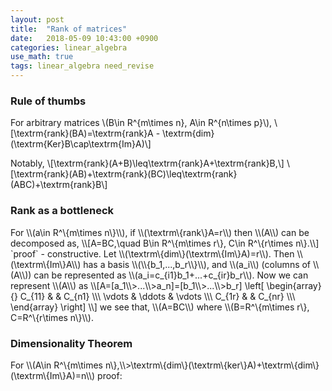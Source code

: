 ```yaml
---
layout: post
title:  "Rank of matrices"
date:   2018-05-09 10:43:00 +0900
categories: linear_algebra
use_math: true
tags: linear_algebra need_revise
---
```


### Rule of thumbs
For arbitrary matrices \\(B\in R^\{m\times n\}, A\in R^\{n\times p\}\\),
\\[\textrm\{rank\}(BA)=\textrm\{rank\}A - \textrm\{dim\}(\textrm\{Ker\}B\cap\textrm\{Im\}A)\\]
  
Notably, \\[\textrm\{rank\}(A+B)\leq\textrm\{rank\}A+\textrm\{rank\}B,\\]
\\[\textrm\{rank\}(AB)+\textrm\{rank\}(BC)\leq\textrm\{rank\}(ABC)+\textrm\{rank\}B\\]
  
<h3 id="rank_bottleneck">Rank as a bottleneck</h3>
For \\(a\in R^\{m\times n\}\\),  if  \\(\textrm\{rank\}A=r\\) then \\(A\\) can be decomposed as,
\\[A=BC,\quad B\in R^\{m\times r\}, C\in R^\{r\times n\}.\\]
`proof` - constructive.  
Let \\(\textrm\{dim\}(\textrm\{Im\}A)=r\\). Then \\(\textrm\{Im\}A\\) has a basis \\(\\{b_1,...,b_r\\}\\), and \\(a_i\\) (columns of \\(A\\)) can be represented as \\(a_i=c_{i1}b_1+...+c_{ir}b_r\\).  
Now we can represent \\(A\\) as \\[A=[a_1\\>...\\>a_n]=[b_1\\>...\\>b_r]
\left[
	\begin{array}{}
	C_{11} & & C_{n1}  \\\
	\vdots & \ddots & \vdots  \\\
	C_{1r} & & C_{nr}  \\\
	\end{array}
\right]
\\]
we see that, \\(A=BC\\) where \\(B=R^\{m\times r\}, C=R^\{r\times n\}\\).

<h3 id="dimen_theorem">Dimensionality Theorem</h3>
For \\(A\in R^\{m\times n\},\\>\textrm\{dim\}(\textrm\{ker\}A)+\textrm\{dim\}(\textrm\{Im\}A)=n\\)  
proof:  